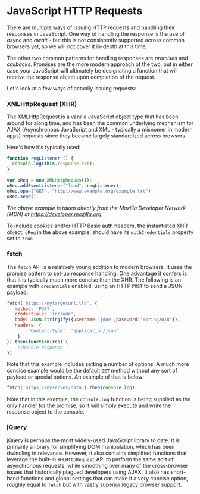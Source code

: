 # JavaScript HTTP Requests

There are multiple ways of issuing HTTP requests and handling their responses in JavaScript. One way of handling the response is the use of _async_ and _await_ - but this is not consistently supported across common browsers yet, so we will not cover it in-depth at this time.

The other two common patterns for handling responses are _promises_ and _callbacks_. Promises are the more modern approach of the two, but in either case your JavaScript will ultimately be designating a function that will receive the response object upon completion of the request.

Let's look at a few ways of actually issuing requests:

### XMLHttpRequest (XHR)

The XMLHttpRequest is a vanilla JavaScript object type that has been around for along time, and has been the common underlying mechanism for AJAX (Asynchronous JavaScript and XML - typically a misnomer in modern apps) requests since they became largely standardized across browsers.

Here's how it's typically used:

```javascript
function reqListener () {
  console.log(this.responseText);
}

var oReq = new XMLHttpRequest();
oReq.addEventListener("load", reqListener);
oReq.open("GET", "http://www.example.org/example.txt");
oReq.send();

```

*The above example is taken directly from the Mozilla Developer Network (MDN) at https://developer.mozilla.org*

To include cookies and/or HTTP Basic auth headers, the instantiated XHR object, `oReq` in the above example, should have its `withCredentials` property set to `true`.

### fetch

The `fetch` API is a relatively young addition to modern browsers. It uses the promise pattern to set-up response handling. One advantage it confers is that it is typically much more concise than the XHR. The following is an example with `credentials` enabled, using an HTTP `POST` to send a JSON payload.

```javascript
fetch('https://mytargeturl.tld', {
   method: 'POST',
   credentials: 'include',
   body: JSON.stringify({username:'jdoe',password:'Spring2018'}),
   headers: {
        'Content-Type': 'application/json'
    }
}).then(function(res) {
    //handle response
})
```

Note that this example includes setting a number of options. A much more concise example would be the default `GET` method without any sort of payload or special options. An example of that is below:

```javascript
fetch('https://myserver/data').then(console.log)
```

Note that in this example, the `console.log` function is being supplied as the only handler for the promise, so it will simply execute and write the response object to the console.

### jQuery

jQuery is perhaps the most widely-used JavaScript library to date. It is primarily a library for simplifying DOM manipulation, which has been dwindling in relevance.  However, it also contains simplified functions that leverage the built-in `XMLHttpRequest` API to perform the same sort of asynchronous requests, while smoothing over many of the cross-browser issues that historically plagued developers using AJAX. It also has short-hand functions and global settings that can make it a very concise option, roughly equal to `fetch` but with vastly superior legacy browser support.

